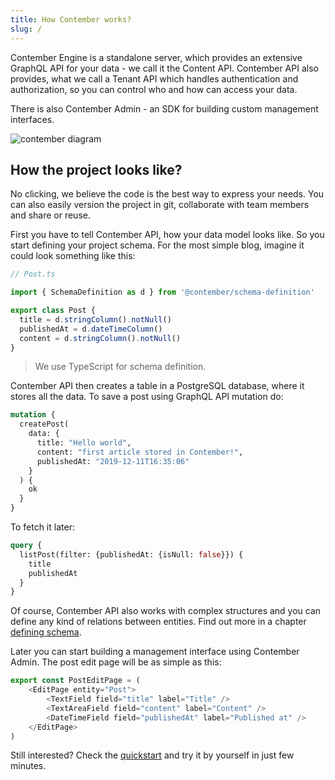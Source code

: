 ```yaml
---
title: How Contember works?
slug: /
---
```


Contember Engine is a standalone server, which provides an extensive GraphQL API for your data - we call it the Content API. Contember API also provides, what we call a Tenant API which handles authentication and authorization, so you can control who and how can access your data.

There is also Contember Admin - an SDK for building custom management interfaces.

![contember diagram](/assets/contember-diagram.svg)

<!--
TODO:
MISSING PROJECTS
PICTURE OF CONTEMBER API SERVER, POSTGRES DB AND MULTIPLE CLIENTS
THE CONTEMBER API SERVER SQUARE CONTAINS SUB-SQUARES = PROJECTS & TENANT API
PROJECTS SUB SQUARE CONTAINS BLOG SUBSQUARE
BLOG SUB SQUARE CONTAINS CONTENT API AND SYSTEM API
POSSIBLE INCLUDE WALL AS AUTHORIZATION LAYER``
-->

## How the project looks like?

No clicking, we believe the code is the best way to express your needs. You can also easily version the project in git, collaborate with team members and share or reuse.

First you have to tell Contember API, how your data model looks like. So you start defining your project schema. For the most simple blog, imagine it could look something like this:

```typescript
// Post.ts

import { SchemaDefinition as d } from '@contember/schema-definition'

export class Post {
  title = d.stringColumn().notNull()
  publishedAt = d.dateTimeColumn()
  content = d.stringColumn().notNull()
}
```  

> We use TypeScript for schema definition.

Contember API then creates a table in a PostgreSQL database, where it stores all the data. To save a post using GraphQL API mutation do:
```graphql
mutation {
  createPost(
    data: {
      title: "Hello world", 
      content: "first article stored in Contember!", 
      publishedAt: "2019-12-11T16:35:06"
    }
  ) {
    ok
  }
}
``` 

<!--
MAYBE PICTURE OF CLIENT SENDING GRAPHQL QUERY TO CONTEMBER API AND CONTEMBER API SENDING SQL QUERY TO POSTGRES DB
SEE https://hasura.io/rstatic/dist/f7a4cfcf2813970ee1350efc9d748c79.gif
-->

To fetch it later:

```graphql
query {
  listPost(filter: {publishedAt: {isNull: false}}) {
    title
    publishedAt  
  }
}
```
Of course, Contember API also works with complex structures and you can define any kind of relations between entities. Find out more in a chapter [defining schema](schema/model.md). 

Later you can start building a management interface using Contember Admin. The post edit page will be as simple as this:

```typescript jsx
export const PostEditPage = (
    <EditPage entity="Post">
        <TextField field="title" label="Title" />
        <TextAreaField field="content" label="Content" />
        <DateTimeField field="publishedAt" label="Published at" />
    </EditPage>
)
```

Still interested? Check the [quickstart](getting-started.md) and try it by yourself in just few minutes.
